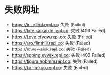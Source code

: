 # 失败网址
- https://tr--slind.repl.co: 失败 (Failed)
- https://tote.kaikaixin.repl.co: 失败 (403
Failed)
- https://Love.cfvqw.repl.co: 失败 (Failed)
- https://aro.flinthill.repl.co: 失败 (Failed)
- https://rows--zixk.repl.co: 失败 (Failed)
- https://apping.eywjx.repl.co: 失败 (403
Failed)
- https://figura.hpbmm.repl.co: 失败 (Failed)
- https://ko.limkco.repl.co: 失败 (Failed)
